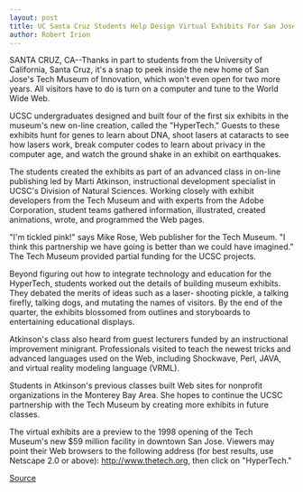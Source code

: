 ```yaml
---
layout: post
title: UC Santa Cruz Students Help Design Virtual Exhibits For San Jose's Tech Museum Of Innovation
author: Robert Irion
---
```


SANTA CRUZ, CA--Thanks in part to students from the University of  California, Santa Cruz, it's a snap to peek inside the new home of  San Jose's Tech Museum of Innovation, which won't even open for  two more years. All visitors have to do is turn on a computer and  tune to the World Wide Web.

UCSC undergraduates designed and built four of the first six  exhibits in the museum's new on-line creation, called the  "HyperTech." Guests to these exhibits hunt for genes to learn about  DNA, shoot lasers at cataracts to see how lasers work, break  computer codes to learn about privacy in the computer age, and  watch the ground shake in an exhibit on earthquakes.

The students created the exhibits as part of an advanced class  in on-line publishing led by Marti Atkinson, instructional  development specialist in UCSC's Division of Natural Sciences.  Working closely with exhibit developers from the Tech Museum and  with experts from the Adobe Corporation, student teams gathered  information, illustrated, created animations, wrote, and programmed  the Web pages.

"I'm tickled pink!" says Mike Rose, Web publisher for the Tech  Museum. "I think this partnership we have going is better than we  could have imagined." The Tech Museum provided partial funding for  the UCSC projects.

Beyond figuring out how to integrate technology and education  for the HyperTech, students worked out the details of building  museum exhibits. They debated the merits of ideas such as a laser- shooting pickle, a talking firefly, talking dogs, and mutating the  names of visitors. By the end of the quarter, the exhibits blossomed  from outlines and storyboards to entertaining educational displays.

Atkinson's class also heard from guest lecturers funded by an  instructional improvement minigrant. Professionals visited to teach  the newest tricks and advanced languages used on the Web, including  Shockwave, Perl, JAVA, and virtual reality modeling language  (VRML).

Students in Atkinson's previous classes built Web sites for  nonprofit organizations in the Monterey Bay Area. She hopes to  continue the UCSC partnership with the Tech Museum by creating  more exhibits in future classes.

The virtual exhibits are a preview to the 1998 opening of the  Tech Museum's new $59 million facility in downtown San Jose.  Viewers may point their Web browsers to the following address (for  best results, use Netscape 2.0 or above): <http://www.thetech.org,> then click on "HyperTech."

[Source](http://www1.ucsc.edu/news_events/press_releases/archive/95-96/06-96/061796-UCSC_students_desig.html "Permalink to 061796-UCSC_students_desig")
